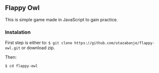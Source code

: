 ## Flappy Owl

This is simple game made in JavaScript to gain practice.

### Instalation
  
  First step is either to:
  `$ git clone https://github.com/utazabanje/flappy-owl.git`
  or download zip.

  Then:
  ```
  $ cd flappy-owl
  
  ```
